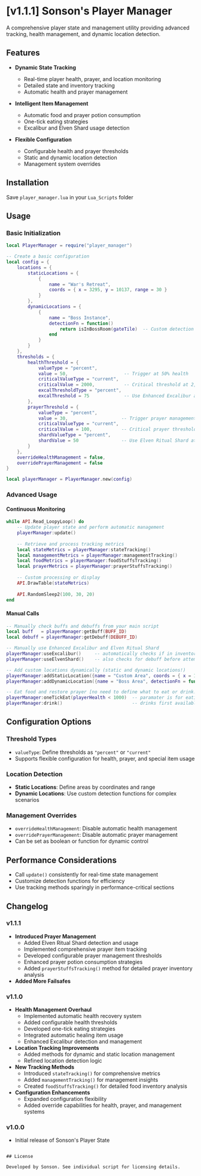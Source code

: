 # [v1.1.1] Sonson's Player Manager

A comprehensive player state and management utility providing advanced tracking, health management, and dynamic location detection.

## Features

- **Dynamic State Tracking**
  - Real-time player health, prayer, and location monitoring
  - Detailed state and inventory tracking
  - Automatic health and prayer management

- **Intelligent Item Management**
  - Automatic food and prayer potion consumption
  - One-tick eating strategies
  - Excalibur and Elven Shard usage detection

- **Flexible Configuration**
  - Configurable health and prayer thresholds
  - Static and dynamic location detection
  - Management system overrides

## Installation

Save `player_manager.lua` in your `Lua_Scripts` folder

## Usage

### Basic Initialization

```lua
local PlayerManager = require("player_manager")

-- Create a basic configuration
local config = {
    locations = {
        staticLocations = {
            {
                name = "War's Retreat",
                coords = { x = 3295, y = 10137, range = 30 }
            }
        },
        dynamicLocations = {
            {
                name = "Boss Instance",
                detectionFn = function()
                    return isInBossRoom(gateTile)  -- Custom detection logic
                end
            }
        }
    },
    thresholds = {
        healthThreshold = {
            valueType = "percent",
            value = 50,                     -- Trigger at 50% health
            criticalValueType = "current",
            criticalValue = 2000,           -- Critical threshold at 2,000 health
            excalThresholdType = "percent",
            excalThreshold = 75             -- Use Enhanced Excalibur at 75% health
        },
        prayerThreshold = {
            valueType = "percent",
            value = 30,                    -- Trigger prayer management at 30%
            criticalValueType = "current",
            criticalValue = 100,           -- Critical prayer threshold at 100 prayer points
            shardValueType = "percent",
            shardValue = 50                -- Use Elven Ritual Shard at 50% prayer
        }
    },
    overrideHealthManagement = false,
    overridePrayerManagement = false
}

local playerManager = PlayerManager.new(config)
```

### Advanced Usage

#### Continuous Monitoring

```lua
while API.Read_LoopyLoop() do
    -- Update player state and perform automatic management
    playerManager:update()
    
    -- Retrieve and process tracking metrics
    local stateMetrics = playerManager:stateTracking()
    local managementMetrics = playerManager:managementTracking()
    local foodMetrics = playerManager:foodStuffsTracking()
    local prayerMetrics = playerManager:prayerStuffsTracking()
    
    -- Custom processing or display
    API.DrawTable(stateMetrics)
    
    API.RandomSleep2(100, 30, 20)
end
```

#### Manual Calls

```lua
-- Manually check buffs and debuffs from your main script
local buff   = playerManager:getBuff(BUFF_ID)
local debuff = playerManager:getDebuff(DEBUFF_ID)

-- Manually use Enhanced Excalibur and Elven Ritual Shard 
playerManager:useExcalibur()     -- automatically checks if in inventory or equipped
playerManager:useElvenShard()    -- also checks for debuff before attempting to use

-- Add custom locations dynamically (static and dynamic locations!)
playerManager:addStaticLocation({name = "Custom Area", coords = { x = 1234, y = 5678, range = 50 }})
playerManager:addDynamicLocation({name = "Boss Area", detectionFn = function() return interfaceExists(bossTimerInterface) end})

-- Eat food and restore prayer [no need to define what to eat or drink!]
playerManager:oneTickEat(playerHealth < 1000)  -- paramater is for eating food that would drain adren
playerManager:drink()                          -- drinks first available prayer restoring item
```

## Configuration Options

### Threshold Types

- `valueType`: Define thresholds as `"percent"` or `"current"`
- Supports flexible configuration for health, prayer, and special item usage

### Location Detection

- **Static Locations**: Define areas by coordinates and range
- **Dynamic Locations**: Use custom detection functions for complex scenarios

### Management Overrides

- `overrideHealthManagement`: Disable automatic health management
- `overridePrayerManagement`: Disable automatic prayer management
- Can be set as boolean or function for dynamic control

## Performance Considerations

- Call `update()` consistently for real-time state management
- Customize detection functions for efficiency
- Use tracking methods sparingly in performance-critical sections

## Changelog

### v1.1.1
* **Introduced Prayer Management**
   * Added Elven Ritual Shard detection and usage
   * Implemented comprehensive prayer item tracking
   * Developed configurable prayer management thresholds
   * Enhanced prayer potion consumption strategies
   * Added `prayerStuffsTracking()` method for detailed prayer inventory analysis
* **Added More Failsafes**

### v1.1.0
* **Health Management Overhaul**
   * Implemented automatic health recovery system
   * Added configurable health thresholds
   * Developed one-tick eating strategies
   * Integrated automatic healing item usage
   * Enhanced Excalibur detection and management
* **Location Tracking Improvements**
   * Added methods for dynamic and static location management
   * Refined location detection logic
* **New Tracking Methods**
   * Introduced `stateTracking()` for comprehensive metrics
   * Added `managementTracking()` for management insights
   * Created `foodStuffsTracking()` for detailed food inventory analysis
* **Configuration Enhancements**
   * Expanded configuration flexibility
   * Added override capabilities for health, prayer, and management systems

### v1.0.0
* Initial release of Sonson's Player State
```

## License

Developed by Sonson. See individual script for licensing details.
